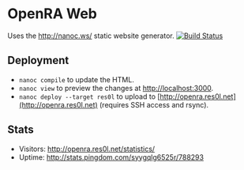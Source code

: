 OpenRA Web
==========

Uses the http://nanoc.ws/ static website generator. [![Build Status](https://travis-ci.org/OpenRA/OpenRAWeb.png?branch=master)](https://travis-ci.org/OpenRA/OpenRAWeb)

Deployment
----------
* `nanoc compile` to update the HTML.
* `nanoc view` to preview the changes at [http://localhost:3000](http://localhost:3000).
* `nanoc deploy --target res0l` to upload to [http://openra.res0l.net](http://openra.res0l.net) (requires SSH access and rsync).

Stats
-----
* Visitors: http://openra.res0l.net/statistics/
* Uptime: http://stats.pingdom.com/syygqlg6525r/788293
